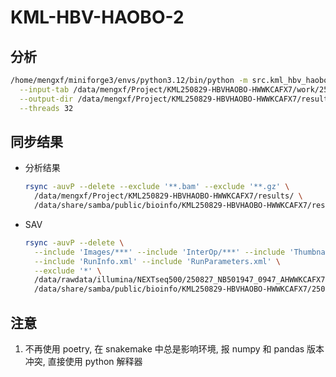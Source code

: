 # KML-HBV-HAOBO-2

## 分析

  ```bash
  /home/mengxf/miniforge3/envs/python3.12/bin/python -m src.kml_hbv_haobo_2 \
    --input-tab /data/mengxf/Project/KML250829-HBVHAOBO-HWWKCAFX7/work/250829-input/input.hbv.tsv \
    --output-dir /data/mengxf/Project/KML250829-HBVHAOBO-HWWKCAFX7/results/250829 \
    --threads 32
  ```

## 同步结果

- 分析结果

  ```bash
  rsync -auvP --delete --exclude '**.bam' --exclude '**.gz' \
    /data/mengxf/Project/KML250829-HBVHAOBO-HWWKCAFX7/results/ \
    /data/share/samba/public/bioinfo/KML250829-HBVHAOBO-HWWKCAFX7/results/
  ```

- SAV

  ```bash
  rsync -auvP --delete \
    --include 'Images/***' --include 'InterOp/***' --include 'Thumbnail_Images/***' \
    --include 'RunInfo.xml' --include 'RunParameters.xml' \
    --exclude '*' \
    /data/rawdata/illumina/NEXTseq500/250827_NB501947_0947_AHWWKCAFX7/ \
    /data/share/samba/public/bioinfo/KML250829-HBVHAOBO-HWWKCAFX7/250827_NB501947_0947_AHWWKCAFX7/
  ```

## 注意

1. 不再使用 poetry, 在 snakemake 中总是影响环境, 报 numpy 和 pandas 版本冲突, 直接使用 python 解释器

